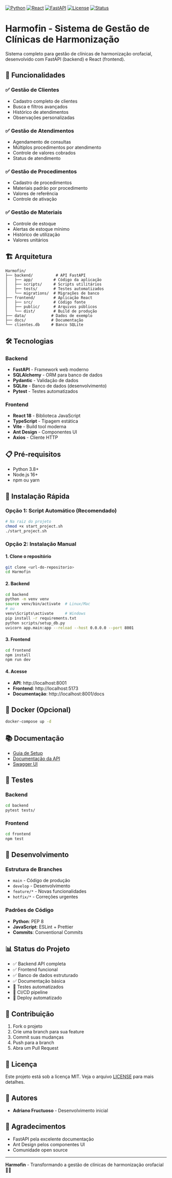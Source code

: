 [![Python](https://img.shields.io/badge/Python-3.8+-blue.svg)](https://www.python.org/)
[![React](https://img.shields.io/badge/React-18-blue.svg)](https://reactjs.org/)
[![FastAPI](https://img.shields.io/badge/FastAPI-0.104.1-green.svg)](https://fastapi.tiangolo.com/)
[![License](https://img.shields.io/badge/License-MIT-yellow.svg)](LICENSE)
[![Status](https://img.shields.io/badge/Status-Produção-brightgreen.svg)]()

# Harmofin - Sistema de Gestão de Clínicas de Harmonização

Sistema completo para gestão de clínicas de harmonização orofacial, desenvolvido com FastAPI (backend) e React (frontend).

## 🚀 Funcionalidades

### ✅ Gestão de Clientes
- Cadastro completo de clientes
- Busca e filtros avançados
- Histórico de atendimentos
- Observações personalizadas

### ✅ Gestão de Atendimentos
- Agendamento de consultas
- Múltiplos procedimentos por atendimento
- Controle de valores cobrados
- Status de atendimento

### ✅ Gestão de Procedimentos
- Cadastro de procedimentos
- Materiais padrão por procedimento
- Valores de referência
- Controle de ativação

### ✅ Gestão de Materiais
- Controle de estoque
- Alertas de estoque mínimo
- Histórico de utilização
- Valores unitários

## 🏗️ Arquitetura

```
Harmofin/
├── backend/          # API FastAPI
│   ├── app/         # Código da aplicação
│   ├── scripts/     # Scripts utilitários
│   ├── tests/       # Testes automatizados
│   └── migrations/  # Migrações de banco
├── frontend/        # Aplicação React
│   ├── src/         # Código fonte
│   ├── public/      # Arquivos públicos
│   └── dist/        # Build de produção
├── data/           # Dados de exemplo
├── docs/           # Documentação
└── clientes.db     # Banco SQLite
```

## 🛠️ Tecnologias

### Backend
- **FastAPI** - Framework web moderno
- **SQLAlchemy** - ORM para banco de dados
- **Pydantic** - Validação de dados
- **SQLite** - Banco de dados (desenvolvimento)
- **Pytest** - Testes automatizados

### Frontend
- **React 18** - Biblioteca JavaScript
- **TypeScript** - Tipagem estática
- **Vite** - Build tool moderna
- **Ant Design** - Componentes UI
- **Axios** - Cliente HTTP

## 📋 Pré-requisitos

- Python 3.8+
- Node.js 16+
- npm ou yarn

## 🚀 Instalação Rápida

### Opção 1: Script Automático (Recomendado)

```bash
# Na raiz do projeto
chmod +x start_project.sh
./start_project.sh
```

### Opção 2: Instalação Manual

#### 1. Clone o repositório
```bash
git clone <url-do-repositorio>
cd Harmofin
```

#### 2. Backend
```bash
cd backend
python -m venv venv
source venv/bin/activate  # Linux/Mac
# ou
venv\Scripts\activate     # Windows
pip install -r requirements.txt
python scripts/setup_db.py
uvicorn app.main:app --reload --host 0.0.0.0 --port 8001
```

#### 3. Frontend
```bash
cd frontend
npm install
npm run dev
```

#### 4. Acesse
- **API**: http://localhost:8001
- **Frontend**: http://localhost:5173
- **Documentação**: http://localhost:8001/docs

## 🐳 Docker (Opcional)

```bash
docker-compose up -d
```

## 📚 Documentação

- [Guia de Setup](docs/SETUP.md)
- [Documentação da API](docs/API.md)
- [Swagger UI](http://localhost:8001/docs)

## 🧪 Testes

### Backend
```bash
cd backend
pytest tests/
```

### Frontend
```bash
cd frontend
npm test
```

## 🔧 Desenvolvimento

### Estrutura de Branches
- `main` - Código de produção
- `develop` - Desenvolvimento
- `feature/*` - Novas funcionalidades
- `hotfix/*` - Correções urgentes

### Padrões de Código
- **Python**: PEP 8
- **JavaScript**: ESLint + Prettier
- **Commits**: Conventional Commits

## 📊 Status do Projeto

- ✅ Backend API completa
- ✅ Frontend funcional
- ✅ Banco de dados estruturado
- ✅ Documentação básica
- 🔄 Testes automatizados
- 🔄 CI/CD pipeline
- 🔄 Deploy automatizado

## 🤝 Contribuição

1. Fork o projeto
2. Crie uma branch para sua feature
3. Commit suas mudanças
4. Push para a branch
5. Abra um Pull Request

## 📄 Licença

Este projeto está sob a licença MIT. Veja o arquivo [LICENSE](LICENSE) para mais detalhes.

## 👥 Autores

- **Adriano Fructuoso** - Desenvolvimento inicial

## 🙏 Agradecimentos

- FastAPI pela excelente documentação
- Ant Design pelos componentes UI
- Comunidade open source

---

**Harmofin** - Transformando a gestão de clínicas de harmonização orofacial 🏥✨
